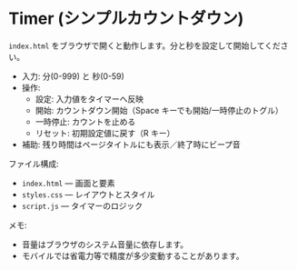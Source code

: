 Timer (シンプルカウントダウン)
============================

`index.html` をブラウザで開くと動作します。分と秒を設定して開始してください。

- 入力: 分(0-999) と 秒(0-59)
- 操作:
  - 設定: 入力値をタイマーへ反映
  - 開始: カウントダウン開始（Space キーでも開始/一時停止のトグル）
  - 一時停止: カウントを止める
  - リセット: 初期設定値に戻す（R キー）
- 補助: 残り時間はページタイトルにも表示／終了時にビープ音

ファイル構成:
- `index.html` — 画面と要素
- `styles.css` — レイアウトとスタイル
- `script.js` — タイマーのロジック

メモ:
- 音量はブラウザのシステム音量に依存します。
- モバイルでは省電力等で精度が多少変動することがあります。
